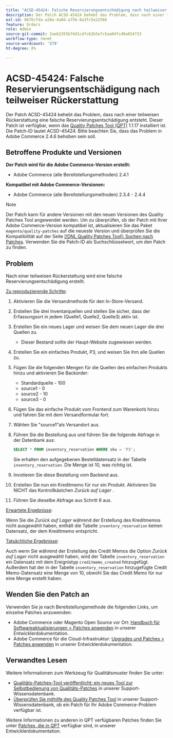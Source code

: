 ```yaml
---
title: "ACSD-45424: Falsche Reservierungsentschädigung nach teilweiser Erstattung"
description: Der Patch ACSD-45424 behebt das Problem, dass nach einer teilweisen Rückerstattung eine falsche Reservierungsentschädigung entsteht. Dieser Patch ist verfügbar, wenn das [Quality Patches Tool (QPT)](/help/announcements/adobe-commerce-announcements/magento-quality-patches-released-new-tool-to-self-serve-quality-patches.md) 1.1.17 installiert ist. Die Patch-ID lautet ACSD-45424. Bitte beachten Sie, dass das Problem in Adobe Commerce 2.4.6 behoben sein soll.
exl-id: 0676cfda-a28e-4a66-a75b-8a3fc5e22566
feature: Orders
role: Admin
source-git-commit: 2aeb2355b74d1cdfc62b5e7c5aa04fcd0a654733
workflow-type: tm+mt
source-wordcount: '579'
ht-degree: 0%

---
```


# ACSD-45424: Falsche Reservierungsentschädigung nach teilweiser Rückerstattung

Der Patch ACSD-45424 behebt das Problem, dass nach einer teilweisen Rückerstattung eine falsche Reservierungsentschädigung entsteht. Dieser Patch ist verfügbar, wenn das [Quality Patches Tool (QPT)](/help/announcements/adobe-commerce-announcements/magento-quality-patches-released-new-tool-to-self-serve-quality-patches.md) 1.1.17 installiert ist. Die Patch-ID lautet ACSD-45424. Bitte beachten Sie, dass das Problem in Adobe Commerce 2.4.6 behoben sein soll.

## Betroffene Produkte und Versionen

**Der Patch wird für die Adobe Commerce-Version erstellt:**

* Adobe Commerce (alle Bereitstellungsmethoden) 2.4.1

**Kompatibel mit Adobe Commerce-Versionen:**

* Adobe Commerce (alle Bereitstellungsmethoden) 2.3.4 - 2.4.4

>[!NOTE]
>
>Der Patch kann für andere Versionen mit den neuen Versionen des Quality Patches Tool angewendet werden. Um zu überprüfen, ob der Patch mit Ihrer Adobe Commerce-Version kompatibel ist, aktualisieren Sie das Paket `magento/quality-patches` auf die neueste Version und überprüfen Sie die Kompatibilität auf der Seite [[!DNL Quality Patches Tool]: Suchen nach Patches](https://experienceleague.adobe.com/tools/commerce-quality-patches/index.html). Verwenden Sie die Patch-ID als Suchschlüsselwort, um den Patch zu finden.

## Problem

Nach einer teilweisen Rückerstattung wird eine falsche Reservierungsentschädigung erstellt.

<u>Zu reproduzierende Schritte</u>:

1. Aktivieren Sie die Versandmethode für den In-Store-Versand.
1. Erstellen Sie drei Inventarquellen und stellen Sie sicher, dass der Erfassungsort in jedem (Quelle1, Quelle2, Quelle3) aktiv ist.
1. Erstellen Sie ein neues Lager und weisen Sie dem neuen Lager die drei Quellen zu.
   * Dieser Bestand sollte der Haupt-Website zugewiesen werden.
1. Erstellen Sie ein einfaches Produkt, P3, und weisen Sie ihm alle Quellen zu.
1. Fügen Sie die folgenden Mengen für die Quellen des einfachen Produkts hinzu und aktivieren Sie Backorder:
   * Standardquelle - 100
   * source1 - 0
   * source2 - 10
   * source3 - 0
1. Fügen Sie das einfache Produkt vom Frontend zum Warenkorb hinzu und fahren Sie mit dem Versandformular fort.
1. Wählen Sie &quot;source1&quot;als Versandort aus.
1. Führen Sie die Bestellung aus und führen Sie die folgende Abfrage in der Datenbank aus:

   ```sql
   SELECT * FROM inventory_reservation WHERE sku = 'P3';
   ```

   Sie erhalten den aufgegebenen Bestelldatensatz in der Tabelle `inventory_reservation`. Die Menge ist 10, was richtig ist.
1. Invotieren Sie diese Bestellung vom Backend aus.
1. Erstellen Sie nun ein Kreditmemo für nur ein Produkt. Aktivieren Sie NICHT das Kontrollkästchen *Zurück auf Lager* .
1. Führen Sie dieselbe Abfrage aus Schritt 8 aus.

<u>Erwartete Ergebnisse</u>:

Wenn Sie die *Zurück auf Lager* während der Erstellung des Kreditmemos nicht ausgewählt haben, enthält die Tabelle `inventory_reservation` keinen Datensatz, der dem Kreditmemo entspricht.

<u>Tatsächliche Ergebnisse</u>:

Auch wenn Sie während der Erstellung des Credit Memos die Option *Zurück auf Lager* nicht ausgewählt haben, wird der Tabelle `inventory_reservation` ein Datensatz mit dem Ereignistyp `creditmemo_created` hinzugefügt. Außerdem hat der in der Tabelle `inventory_reservation` hinzugefügte Credit Memo-Datensatz eine Menge von 10, obwohl Sie das Credit Memo für nur eine Menge erstellt haben.

## Wenden Sie den Patch an

Verwenden Sie je nach Bereitstellungsmethode die folgenden Links, um einzelne Patches anzuwenden:

* Adobe Commerce oder Magento Open Source vor Ort: [Handbuch für Softwareaktualisierungen > Patches anwenden](https://experienceleague.adobe.com/en/docs/commerce-operations/tools/quality-patches-tool/usage) in unserer Entwicklerdokumentation.
* Adobe Commerce für die Cloud-Infrastruktur: [Upgrades und Patches > Patches anwenden](https://experienceleague.adobe.com/en/docs/commerce-cloud-service/user-guide/develop/upgrade/apply-patches) in unserer Entwicklerdokumentation.

## Verwandtes Lesen

Weitere Informationen zum Werkzeug für Qualitätsmuster finden Sie unter:

* [Qualitäts-Patches-Tool veröffentlicht: ein neues Tool zur Selbstbedienung von Qualitäts-Patches](/help/announcements/adobe-commerce-announcements/magento-quality-patches-released-new-tool-to-self-serve-quality-patches.md) in unserer Support-Wissensdatenbank.
* [Überprüfen Sie mithilfe des Quality Patches Tool](/help/support-tools/patches-available-in-qpt-tool/check-patch-for-magento-issue-with-magento-quality-patches.md) in unserer Support-Wissensdatenbank, ob ein Patch für Ihr Adobe Commerce-Problem verfügbar ist.

Weitere Informationen zu anderen in QPT verfügbaren Patches finden Sie unter [Patches, die in QPT](https://experienceleague.adobe.com/tools/commerce-quality-patches/index.html) verfügbar sind, in unserer Entwicklerdokumentation.
